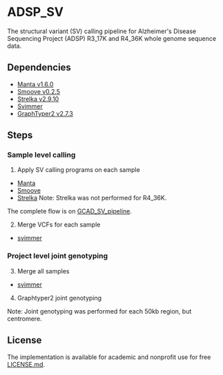 # ADSP_SV
The structural variant (SV) calling pipeline for Alzheimer's Disease Sequencing Project (ADSP) R3_17K and R4_36K whole genome sequence data.

## Dependencies
- [Manta v1.6.0](https://github.com/Illumina/manta/releases/tag/v1.6.0)
- [Smoove v0.2.5](https://github.com/brentp/smoove/releases/tag/v0.2.5)
- [Strelka v2.9.10](https://github.com/Illumina/strelka/releases/tag/v2.9.10)
- [Svimmer](https://github.com/DecodeGenetics/svimmer)
- [GraphTyper2 v2.7.3](https://github.com/DecodeGenetics/graphtyper/releases/tag/v2.7.3)

## Steps
### Sample level calling
1. Apply SV calling programs on each sample
- [Manta](sample_level_calling/Snakefile-Manta)
- [Smoove](sample_level_calling/Snakefile-Smoove)
- [Strelka](sample_level_calling/Snakefile-Strelka) Note: Strelka was not performed for R4_36K.

The complete flow is on [GCAD_SV_pipeline](https://bitbucket.org/ottov123/sv-pipeline/src/master/).

2. Merge VCFs for each sample
- [svimmer](sample_level_calling/svimmer.sh)

### Project level joint genotyping
3. Merge all samples
- [svimmer](Graphtyper2/svimmer_merge.sh)

4. Graphtyper2 joint genotyping

Note: Joint genotyping was performed for each 50kb region, but centromere.

## License
The implementation is available for academic and nonprofit use for free [LICENSE.md](LICENSE.md).
